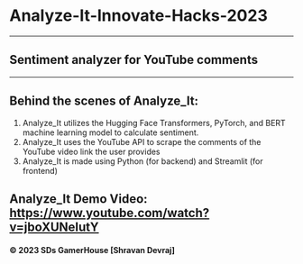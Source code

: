 # Analyze-It-Innovate-Hacks-2023
---
## Sentiment analyzer for YouTube comments
--- 
## Behind the scenes of Analyze_It:
1) Analyze_It utilizes the Hugging Face Transformers, PyTorch, and BERT machine learning model to calculate sentiment.
2) Analyze_It uses the YouTube API to scrape the comments of the YouTube video link the user provides
3) Analyze_It is made using Python (for backend) and Streamlit (for frontend)


## Analyze_It Demo Video: https://www.youtube.com/watch?v=jboXUNeIutY 

#### ©️ 2023 SDs GamerHouse [Shravan Devraj]
